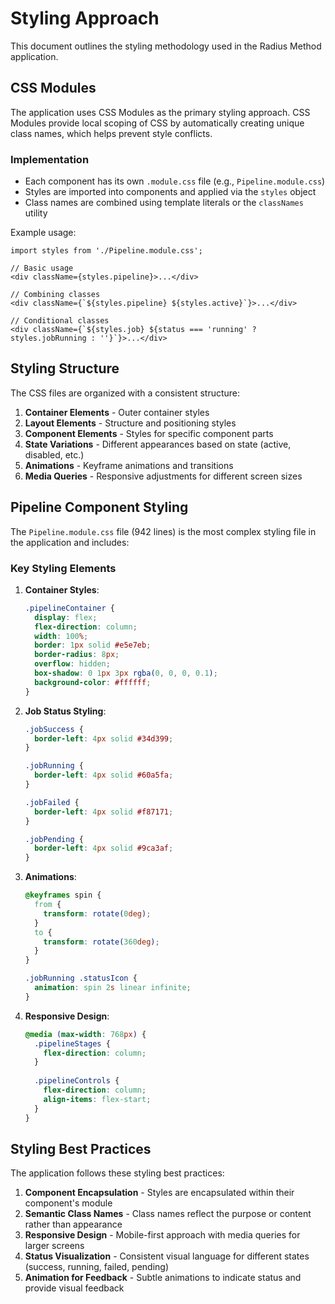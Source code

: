 # Styling Approach

This document outlines the styling methodology used in the Radius Method application.

## CSS Modules

The application uses CSS Modules as the primary styling approach. CSS Modules provide local scoping of CSS by automatically creating unique class names, which helps prevent style conflicts.

### Implementation

- Each component has its own `.module.css` file (e.g., `Pipeline.module.css`)
- Styles are imported into components and applied via the `styles` object
- Class names are combined using template literals or the `classNames` utility

Example usage:

```tsx
import styles from './Pipeline.module.css';

// Basic usage
<div className={styles.pipeline}>...</div>

// Combining classes
<div className={`${styles.pipeline} ${styles.active}`}>...</div>

// Conditional classes
<div className={`${styles.job} ${status === 'running' ? styles.jobRunning : ''}`}>...</div>
```

## Styling Structure

The CSS files are organized with a consistent structure:

1. **Container Elements** - Outer container styles
2. **Layout Elements** - Structure and positioning styles
3. **Component Elements** - Styles for specific component parts
4. **State Variations** - Different appearances based on state (active, disabled, etc.)
5. **Animations** - Keyframe animations and transitions
6. **Media Queries** - Responsive adjustments for different screen sizes

## Pipeline Component Styling

The `Pipeline.module.css` file (942 lines) is the most complex styling file in the application and includes:

### Key Styling Elements

1. **Container Styles**:
   ```css
   .pipelineContainer {
     display: flex;
     flex-direction: column;
     width: 100%;
     border: 1px solid #e5e7eb;
     border-radius: 8px;
     overflow: hidden;
     box-shadow: 0 1px 3px rgba(0, 0, 0, 0.1);
     background-color: #ffffff;
   }
   ```

2. **Job Status Styling**:
   ```css
   .jobSuccess {
     border-left: 4px solid #34d399;
   }
   
   .jobRunning {
     border-left: 4px solid #60a5fa;
   }
   
   .jobFailed {
     border-left: 4px solid #f87171;
   }
   
   .jobPending {
     border-left: 4px solid #9ca3af;
   }
   ```

3. **Animations**:
   ```css
   @keyframes spin {
     from {
       transform: rotate(0deg);
     }
     to {
       transform: rotate(360deg);
     }
   }
   
   .jobRunning .statusIcon {
     animation: spin 2s linear infinite;
   }
   ```

4. **Responsive Design**:
   ```css
   @media (max-width: 768px) {
     .pipelineStages {
       flex-direction: column;
     }
     
     .pipelineControls {
       flex-direction: column;
       align-items: flex-start;
     }
   }
   ```

## Styling Best Practices

The application follows these styling best practices:

1. **Component Encapsulation** - Styles are encapsulated within their component's module
2. **Semantic Class Names** - Class names reflect the purpose or content rather than appearance
3. **Responsive Design** - Mobile-first approach with media queries for larger screens
4. **Status Visualization** - Consistent visual language for different states (success, running, failed, pending)
5. **Animation for Feedback** - Subtle animations to indicate status and provide visual feedback 